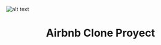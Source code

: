 ![alt text](https://raw.github.com/facu2279/AirBnB_clone/main/airbnbimage.png)
# <center>Airbnb Clone Proyect</center>
